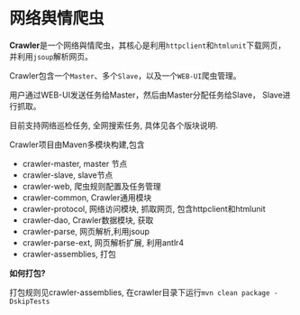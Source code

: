 # 网络舆情爬虫

**Crawler**是一个网络與情爬虫，其核心是利用`httpclient`和`htmlunit`下载网页，并利用`jsoup`解析网页。

Crawler包含一个`Master`、多个`Slave`，以及一个`WEB-UI`爬虫管理。

用户通过WEB-UI发送任务给Master，然后由Master分配任务给Slave， Slave进行抓取。

目前支持网络巡检任务, 全网搜索任务, 具体见各个版块说明.

Crawler项目由Maven多模块构建,包含

- crawler-master,          master 节点
- crawler-slave,               slave节点
- crawler-web,                  爬虫规则配置及任务管理
- crawler-common,         Crawler通用模块
- crawler-protocol, 网络访问模块, 抓取网页, 包含httpclient和htmlunit
- crawler-dao,                   Crawler数据模块, 获取
- crawler-parse, 网页解析,利用jsoup
- crawler-parse-ext, 网页解析扩展, 利用antlr4
- crawler-assemblies, 打包

**如何打包?**

打包规则见crawler-assemblies, 在crawler目录下运行`mvn clean package -DskipTests`



